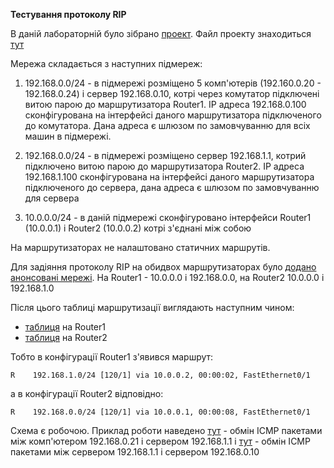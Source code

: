 **Тестування протоколу RIP**

В даній лабораторній було зібрано [проект](screenshots/001.JPG). Файл проекту знаходиться [тут](project.pkt)

Мережа складається з наступних підмереж:
1) 192.168.0.0/24 - в підмережі розміщено 5 комп'ютерів (192.160.0.20 - 192.168.0.24) і сервер 192.168.0.10, котрі через комутатор підключені витою парою до маршрутизатора Router1. IP адреса 192.168.0.100 сконфігурована на інтерфейсі даного маршрутизатора підключеного до комутатора. Дана адреса є шлюзом по замовчуванню для всіх машин в підмережі.

2) 192.168.0.0/24 - в підмережі розміщено сервер 192.168.1.1, котрий підключено витою парою до маршрутизатора Router2. IP адреса 192.168.1.100 сконфігурована на інтерфейсі даного маршрутизатора підключеного до сервера, дана адреса є шлюзом по замовчуванню для сервера

3) 10.0.0.0/24 - в даній підмережі сконфігуровано інтерфейси Router1 (10.0.0.1) і Router2 (10.0.0.2) котрі з'єднані між собою

На маршрутизаторах не налаштовано статичних маршрутів.

Для задіяння протоколу RIP на обидвох маршрутизаторах було [додано анонсовані мережі](screenshots/006.JPG). На Router1 - 10.0.0.0 і 192.168.0.0, на Router2 10.0.0.0 і 192.168.1.0

Після цього таблиці маршрутизації виглядають наступним чином:
- [таблиця](screenshots/002.JPG) на Router1
- [таблиця](screenshots/003.JPG) на Router2

Тобто в конфігурації Router1 з'явився маршрут:
```
R    192.168.1.0/24 [120/1] via 10.0.0.2, 00:00:02, FastEthernet0/1
```

а в конфігурації Router2 відповідно:
```
R    192.168.0.0/24 [120/1] via 10.0.0.1, 00:00:08, FastEthernet0/1
```

Схема є робочою.
Приклад роботи наведено [тут](screenshots/004.JPG) - обмін ICMP пакетами між комп'ютером 192.168.0.21 і сервером 192.168.1.1 і [тут](screenshots/005.JPG) - обмін ICMP пакетами між сервером 192.168.1.1 і сервером 192.168.0.10
